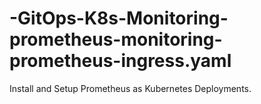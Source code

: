 # -GitOps-K8s-Monitoring-prometheus-monitoring-prometheus-ingress.yaml
Install and Setup Prometheus as Kubernetes Deployments. 
